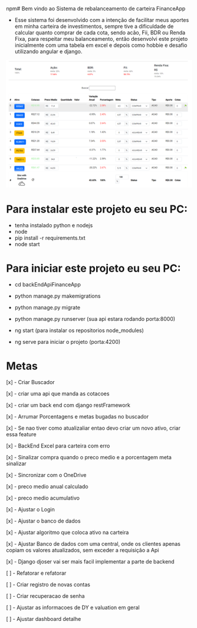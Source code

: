 npm# Bem vindo ao Sistema de rebalanceamento de carteira FinanceApp

 - Esse sistema foi desenvolvido com a intenção de facilitar meus aportes em minha carteira de investimentos, sempre tive a dificuldade de calcular quanto comprar de cada cota, sendo acão, Fii, BDR ou Renda Fixa, para respeitar meu balanceamento, então desenvolvi este projeto inicialmente com uma tabela em excel e depois como hobbie e desafio utilizando angular e django.


 ![Home](https://github.com/GuilhermeUchoa/WalletUp/blob/main/frontEnd/src/assets/Home.png)

 # Para instalar este projeto eu seu PC:

 - tenha instalado python e nodejs
 - node
 - pip install -r requirements.txt
 - node start

 # Para iniciar este projeto eu seu PC:
 
 - cd backEndApiFinanceApp
 - python manage.py makemigrations
 - python manage.py migrate
 - python manage.py runserver (sua api estara rodando porta:8000)

 - ng start (para instalar os repositorios node_modules)
 - ng serve para iniciar o projeto (porta:4200)




# Metas

[x] - Criar Buscador

[x] - criar uma api que manda as cotacoes

[x] - criar um back end com django restFramework

[x] - Arrumar Porcentagens e metas bugadas no buscador

[x] - Se nao tiver como atualizaliar entao devo criar um novo ativo, criar essa feature

[x] - BackEnd Excel para carteira com erro

[x] - Sinalizar compra quando o preco medio e a porcentagem meta sinalizar

[x] - Sincronizar com o OneDrive

[x] - preco medio anual calculado

[x] - preco medio acumulativo 

[x] - Ajustar o Login

[x] - Ajustar o banco de dados


[x] - Ajustar algoritmo que coloca ativo na carteira

[x] - Ajustar Banco de dados com uma central, onde os clientes apenas copiam os valores atualizados, sem exceder a requisição a Api

[x] - Django djoser vai ser mais facil implementar a parte de backend

[ ] - Refatorar e refatorar

[ ] - Criar registro de novas contas

[ ] - Criar recuperacao de senha

[ ] - Ajustar as informacoes de DY e valuation em geral

[ ] - Ajustar dashboard detalhe